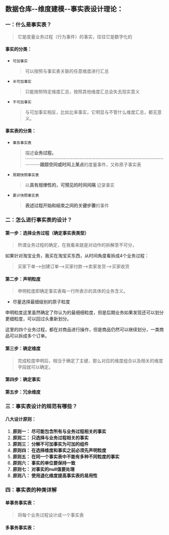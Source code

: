 ## 数据仓库--维度建模--事实表设计理论：

### 一：什么是事实表？

> 它是度量业务过程（行为事件）的事实，往往它是数字化的

#### 事实的分类：

- `可加事实`

  > 可以按照与事实表关联的任意维度进行汇总

  

- `半可加事实`

  > 只能按照特定维度汇总，按照其他维度汇总会失去现实意义

- `不可加事实`

  > 与可加事实相反，比如比率事实，它明显与不管什么维度汇总，都无意义。

#### 事实表的分类：

- `事务事实表`

  > 描述**业务过程，········································································································跟踪空间或时间上某点**的度量事件，又称原子事实表

- `周期快照事实表`

  > 以**具有规律性的，可预见的时间间隔**  记录事实

- `累计快照事实表`

  > **表述过程开始和结束之间的关键步骤**的事件

### 二：怎么进行事实表的设计？

#### 第一步：选择业务过程（确定事实表类型）

> 所谓业务过程的确定，在我看来就是对动作的拆解至不可分，

如果针对淘宝业务，我买在淘宝买东西，从时间角度看拆成4个业务过程：

> 买家下单-->创建订单-->买家付款-->卖家发货-->买家收货



#### 第二步：声明粒度

> 申明粒度即确定事实表每一行所表示的具体的业务含义。

- 尽量选择最细级别的原子粒度

申明粒度这里虽然确定了你认为的最细细粒度，但是后期业务如果发现还可以划分更细粒度，可以回过头重新划分。

这里的四个业务过程，都在对商品进行操作，但是商品仍然可以继续划分，一类商品可以拆成多个订单。

#### 第三步：确定维度

> 完成粒度申明后，相当于确定了主键，那么对应的维度组合以及相关的维度字段就可以确定。

#### 第四步：确定事实

#### 第五步：冗余维度

### 三：事实表设计的规范有哪些？

#### 八大设计原则：

1. **原则一： 尽可能包含所有与业务过程相关的事实**
2. **原则二： 只选择与业务过程相关的事实**
3. **原则三： 分解不可加事实为可加的组件**
4. **原则四： 在选择维度和事实之前必须先声明粒度**
5. **原则五： 在同一个事实表中不能有多种不同粒度的事实**                                                                                                                                                                                                                                                                                                                                                                                                                                                                                                                                                                                                                                                                                                                                                                                                                                                                                                                                                                                                                                                                                                                                                                                                                                                                                                                                                                                                                                                                                                                                                                                                                                                                                                                                                                                                                                                                                                                                                                                                                                                                                                                                                                                                                                                                                                                                                                                                                                                                                                                                                                                                                                                                                               
6. **原则六： 事实的单位要保持一致**
7. **原则七： 对事实的null值要处理**
8. **原则八： 使用退化维度提高事实表的易用性**





### 四：事实表的种类详解

#### 单事务事实表：

> 将每个业务过程设计成一个事实表

#### 多事务事实表：

 

